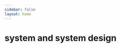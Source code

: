 ```yaml
---
sidebar: false
layout: home
---
```


# system and system design

<Card
title="hardware"
description="硬件知识"
link="/os/hardware"
image="/jaspernote/os/assets/hardware.png"
/>

<script setup>
// 定义 items 数组，作为传递给 CardList 的数据
const items = [
  { title: "linux", link: "/jaspernote/os/linux",image: "/jaspernote/os/assets/linux.png" },
  { title: "windows", link: "/jaspernote/os/windows",image: "/jaspernote/os/assets/windows.png" },
  { title: "mac", link: "/jaspernote/os/mac" ,image: "/jaspernote/os/assets/mac.png"},
  { title: "Docker", link: "/jaspernote/os/docker" ,image: "/jaspernote/os/assets/docker.png"},
  { title: "Kubernetes", link: "/jaspernote/os/k8s" ,image: "/jaspernote/os/assets/k8s.png"},
  { title: "system design", link: "/jaspernote/os/systemDesign" ,image: "/jaspernote/os/assets/design.png"},
];
</script>


<CardList :items="items" />